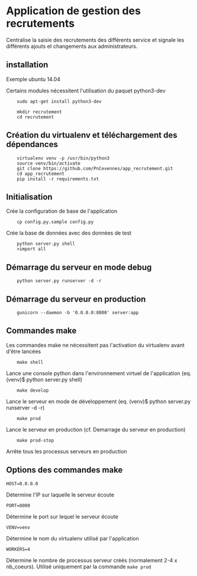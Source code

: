 Application de gestion des recrutements
=======================================


Centralise la saisie des recrutements des différents service et signale les différents ajouts et changements aux administrateurs.


installation
------------

Exemple ubuntu 14.04


Certains modules nécessitent l'utilisation du paquet python3-dev

```
    sudo apt-get install python3-dev
```


```
    mkdir recrutement
    cd recrutement
```

Création du virtualenv et téléchargement des dépendances
--------------------------------------------------------


```
    virtualenv venv -p /usr/bin/python3
    source venv/bin/activate
    git clone https://github.com/PnCevennes/app_recrutement.git
    cd app_recrutement
    pip install -r requirements.txt 
```


Initialisation
--------------

Crée la configuration de base de l'application

```
    cp config.py.sample config.py
```


Crée la base de données avec des données de test

```
    python server.py shell
    >import all
```


Démarrage du serveur en mode debug
----------------------------------


```
    python server.py runserver -d -r
```



Démarrage du serveur en production
----------------------------------


```
    gunicorn --daemon -b '0.0.0.0:8000' server:app
```


Commandes make
--------------


Les commandes make ne nécessitent pas l'activation du virtualenv avant d'être lancées

```
    make shell
```
Lance une console python dans l'environnement virtuel de l'application (eq. (venv)$ python server.py shell)


```
    make develop
```
Lance le serveur en mode de développement (eq. (venv)$ python server.py runserver -d -r)


```
    make prod
```
Lance le serveur en production (cf. Demarrage du serveur en production)



```
    make prod-stop
```
Arrête tous les processus serveurs en production



Options des commandes make
--------------------------

```
HOST=0.0.0.0
```
Détermine l'IP sur laquelle le serveur écoute


```
PORT=8000
```
Détermine le port sur lequel le serveur écoute


```
VENV=venv
```
Détermine le nom du virtualenv utilisé par l'application


```
WORKERS=4
```
Détermine le nombre de processus serveur créés (normalement 2-4 x nb_coeurs). Utilisé uniquement par la commande `make prod`

